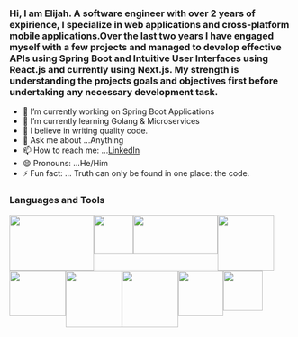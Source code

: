 
### Hi, I am Elijah. A software engineer with over 2 years of expirience, I specialize in web applications and cross-platform mobile applications.Over the last two years I have engaged myself with a few projects and managed to develop effective APIs using Spring Boot and Intuitive User Interfaces using React.js and currently using Next.js. My strength is understanding the projects goals and objectives first before undertaking any necessary development task.

- 🔭 I’m currently working on Spring Boot Applications
- 🌱 I’m currently learning Golang & Microservices
- 👯 I believe in writing quality code.
- 💬 Ask me about ...Anything
- 📫 How to reach me: ...[LinkedIn](https://www.linkedin.com/in/elijah-ndung-u-472980192/)
- 😄 Pronouns: ...He/Him
- ⚡ Fun fact: ... Truth can only be found in one place: the code.


### Languages and Tools
<div style="display: flex; flex-wrap: wrap; flex-direction:row ">
  <div>
<img src="https://cdn.pixabay.com/photo/2015/04/23/17/41/node-js-736399__340.png" width="150" height="100"/>
  </div>
    <div>
<img src="https://cdn.pixabay.com/photo/2015/04/23/17/41/javascript-736400__340.png" width="70" height="70"/>
  </div> 
      <div>
<img src="https://i1.wp.com/cdn-images-1.medium.com/max/2000/1*Ukhx76VQ8E6JXEW7xfIzSA.png?ssl=1" width="150" height="70"/>
  </div> 
  <div>
<img src="https://spring.io/images/spring-logo-9146a4d3298760c2e7e49595184e1975.svg" width="100" height="100"/>
  </div>  <div>
<img src="https://img.techentice.com/media/2020/06/docker.png" width="100" height="80"/>
  </div> 
  <div>
<img src="https://wac-cdn.atlassian.com/dam/jcr:c942540c-53ae-4357-bffa-ed37739d71b0/bitbucket-atlassian-logo.svg?cdnVersion=1479" width="100" height="100"/>
  </div>
    <div>
<img src="https://github.githubassets.com/images/modules/logos_page/Octocat.png" width="100" height="100"/>
  </div>
   <div>
<img src="https://d3r49iyjzglexf.cloudfront.net/logo-wordmark-26f8eaea9b0f6e13b90d3f4a8fd8fda31490f5af41daab98bbede45037682576.svg" width="80" height="80"/>
  </div>
  <div>
<img src="https://www.postgresql.org/media/img/about/press/elephant.png" width="70" height="70"/>
  </div>
</div>
